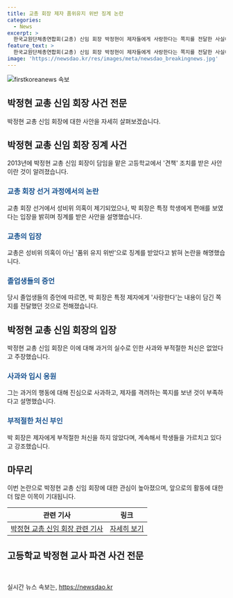 ```yaml
---
title: 교총 회장 제자 품위유지 위반 징계 논란
categories:
  - News
excerpt: >
  한국교원단체총연합회(교총) 신임 회장 박정현이 제자들에게 사랑한다는 쪽지를 전달한 사실이 알려지면서 논란이 불거졌다. 박 회장은 과거 품위유지위반으로 징계를 받았지만, 부적절한 처신이 아니었고, 항상 아이들을 가르치고 있다며 해명했다. 논란에 대해 박 회장은 2013년의 실수와 과오로 아픔을 준 것에 대해 진심으로 사과한다고 밝혔다.
feature_text: >
  한국교원단체총연합회(교총) 신임 회장 박정현이 제자들에게 사랑한다는 쪽지를 전달한 사실이 알려지면서 논란이 불거졌다. 박 회장은 과거 품위유지위반으로 징계를 받았지만, 부적절한 처신이 아니었고, 항상 아이들을 가르치고 있다며 해명했다. 논란에 대해 박 회장은 2013년의 실수와 과오로 아픔을 준 것에 대해 진심으로 사과한다고 밝혔다.
image: 'https://newsdao.kr/res/images/meta/newsdao_breakingnews.jpg'
---
```


<p><img src="https://newsdao.kr/res/images/meta/newsdao_breakingnews.jpg" alt="firstkoreanews 속보" /></p>

<h2 data-ke-size="size26">박정현 교총 신임 회장 사건 전문</h2>

<p data-ke-size="size16">박정현 교총 신임 회장에 대한 사안을 자세히 살펴보겠습니다.</p>

<h2 data-ke-size="size24">박정현 교총 신임 회장 징계 사건</h2>

<p data-ke-size="size16">2013년에 박정현 교총 신임 회장이 담임을 맡은 고등학교에서 '견책' 조치를 받은 사안이란 것이 알려졌습니다.</p>

<h3><b><span style="color: #1a5490;">교총 회장 선거 과정에서의 논란</span></b></h3>

<p data-ke-size="size16">교총 회장 선거에서 성비위 의혹이 제기되었으나, 박 회장은 특정 학생에게 편애를 보였다는 입장을 밝히며 징계를 받은 사안을 설명했습니다.</p>

<h3><b><span style="color: #1a5490;">교총의 입장</span></b></h3>

<p data-ke-size="size16">교총은 성비위 의혹이 아닌 '품위 유지 위반'으로 징계를 받았다고 밝혀 논란을 해명했습니다.</p>

<h3><b><span style="color: #1a5490;">졸업생들의 증언</span></b></h3>

<p data-ke-size="size16">당시 졸업생들의 증언에 따르면, 박 회장은 특정 제자에게 '사랑한다'는 내용이 담긴 쪽지를 전달했던 것으로 전해졌습니다.</p>

<h2 data-ke-size="size24">박정현 교총 신임 회장의 입장</h2>

<p data-ke-size="size16">박정현 교총 신임 회장은 이에 대해 과거의 실수로 인한 사과와 부적절한 처신은 없었다고 주장했습니다.</p>

<h3><b><span style="color: #1a5490;">사과와 입시 응원</span></b></h3>

<p data-ke-size="size16">그는 과거의 행동에 대해 진심으로 사과하고, 제자를 격려하는 쪽지를 보낸 것이 부족하다고 설명했습니다.</p>

<h3><b><span style="color: #1a5490;">부적절한 처신 부인</span></b></h3>

<p data-ke-size="size16">박 회장은 제자에게 부적절한 처신을 하지 않았다며, 계속해서 학생들을 가르치고 있다고 강조했습니다.</p>

<h2 data-ke-size="size24">마무리</h2>

<p data-ke-size="size16">이번 논란으로 박정현 교총 신임 회장에 대한 관심이 높아졌으며, 앞으로의 활동에 대한 더 많은 이목이 기대됩니다.</p>

<table>
  <thead>
    <tr>
      <th>관련 기사</th>
      <th>링크</th>
    </tr>
  </thead>
  <tbody>
    <tr>
      <td style="text-align: center; height: 17px;"><a href="https://url.kr/b71afn">박정현 교총 신임 회장 관련 기사</a></td>
      <td style="text-align: center; height: 17px;"><a href="https://url.kr/b71afn">자세히 보기</a></td>
    </tr>
  </tbody>
</table>

<h2 data-ke-size="size26">고등학교 박정현 교사 파견 사건 전문</h2>

<p data-ke-size="size16">&nbsp;</p>
실시간 뉴스 속보는, <a href="https://newsdao.kr" rel="dofollow">https://newsdao.kr</a>


